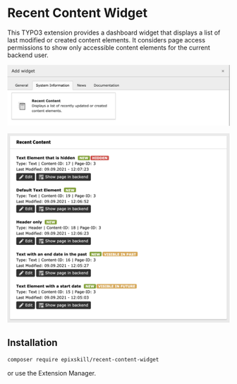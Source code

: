 # Recent Content Widget

This TYPO3 extension provides a dashboard widget that displays a list of last modified or created content elements. It considers page access permissions to show only accessible content elements for the current backend user.

![Add widget modal that shows the recent content widget](./Documentation/Images/add-widget.png)

![The recent content widget on the dashboard](./Documentation/Images/widget-on-dashboard.png)

## Installation

```bash
composer require epixskill/recent-content-widget
```

or use the Extension Manager.